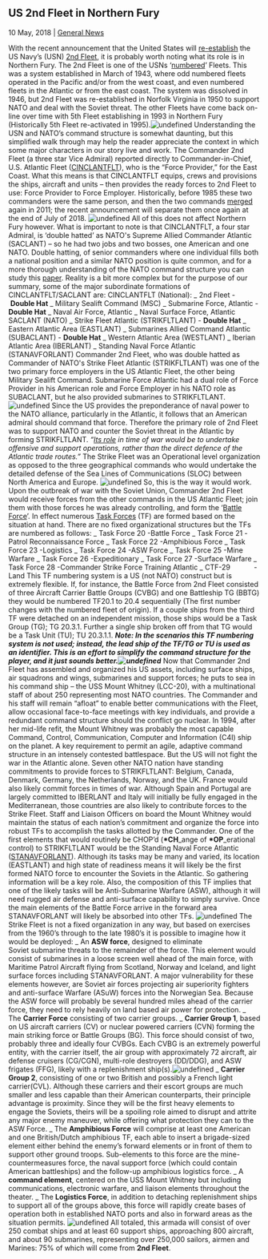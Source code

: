 ## US 2nd Fleet in Northern Fury

10 May, 2018 | [General News]()

With the recent announcement that the United States will [re-establish](https://news.usni.org/2018/05/04/navy-reestablishes-2nd-fleet-plan-calls-for-250-person-command-in-norfolk) the US Navy’s (USN) [2nd Fleet](https://en.wikipedia.org/wiki/United_States_Second_Fleet), it is probably worth noting what its role is in Northern Fury. The 2nd Fleet is one of the USNs ‘[numbered](https://www.history.navy.mil/browse-by-topic/wars-conflicts-and-operations/world-war-ii/1943/establishment-of-numbered-fleets.html)’ Fleets. This was a system established in March of 1943, where odd numbered fleets operated in the Pacific and/or from the west coast, and even numbered fleets in the Atlantic or from the east coast. The system was dissolved in 1946, but 2nd Fleet was re-established in Norfolk Virginia in 1950 to support NATO and deal with the Soviet threat. The other Fleets have come back on-line over time with 5th Fleet establishing in 1993 in Northern Fury (Historically 5th Fleet re-activated in 1995).![undefined](/blog/content/public/upload/fleetboundaries_0_o.jpg) Understanding the USN and NATO’s command structure is somewhat daunting, but this simplified walk through may help the reader appreciate the context in which some major characters in our story live and work. The Commander 2nd Fleet (a three star Vice Admiral) reported directly to Commander-in-Chief, U.S. Atlantic Fleet ([CINCLANTFLT](https://en.wikipedia.org/wiki/United_States_Fleet_Forces_Command)), who is the “Force Provider,” for the East Coast. What this means is that CINCLANTFLT equips, crews and provisions the ships, aircraft and units – then provides the ready forces to 2nd Fleet to use: Force Provider to Force Employer. Historically, before 1985 these two commanders were the same person, and then the two commands [merged](http://www.navy.mil/submit/display.asp?story_id=63027) again in 2011; the recent announcement will separate them once again at the end of July of 2018. ![undefined](/blog/content/public/upload/norfolk-navy-yard_0_o.jpg) All of this does not affect Northern Fury however. What is important to note is that CINCLANTFLT, a four star Admiral, is ‘double hatted’ as NATO's Supreme Allied Commander Atlantic (SACLANT) – so he had two jobs and two bosses, one American and one NATO. Double hatting, of senior commanders where one individual fills both a national position and a similar NATO position is quite common, and for a more thorough understanding of the NATO command structure you can study this [paper](https://shape.nato.int/resources/21/evolution%20of%20nato%20cmd%20structure%201951-2009.pdf). Reality is a bit more complex but for the purpose of our summary, some of the major subordinate formations of CINCLANTFLT/SACLANT are: CINCLANTFLT (National): _ 2nd Fleet - **Double Hat** _ Military Sealift Command (MSC) _ Submarine Force, Atlantic - **Double Hat** _ Naval Air Force, Atlantic _ Naval Surface Force, Atlantic SACLANT (NATO) _ Strike Fleet Atlantic (STRIKFLTLANT) - **Double Hat** _ Eastern Atlantic Area (EASTLANT) _ Submarines Allied Command Atlantic (SUBACLANT) - **Double Hat** _ Western Atlantic Area (WESTLANT) _ Iberian Atlantic Area (IBERLANT) _ Standing Naval Force Atlantic (STANAVFORLANT) Commander 2nd Fleet, who was double hatted as Commander of NATO's Strike Fleet Atlantic (STRIKFLTLANT) was one of the two primary force employers in the US Atlantic Fleet, the other being Military Sealift Command. Submarine Force Atlantic had a dual role of Force Provider in his American role and Force Employer in his NATO role as SUBACLANT, but he also provided submarines to STRIKFLTLANT. ![undefined](/blog/content/public/upload/natoatlanticandchannelcommandssubareas-1024x587_0_o.png) Since the US provides the preponderance of naval power to the NATO alliance, particularly in the Atlantic, it follows that an American admiral should command that force. Therefore the primary role of 2nd Fleet was to support NATO and counter the Soviet threat in the Atlantic by forming STRIKFLTLANT. *“[Its role](https://www.nato.int/archives/1st5years/chapters/7.htm) in time of war would be to undertake offensive and support operations, rather than the direct defence of the Atlantic trade routes.”* The Strike Fleet was an Operational level organization as opposed to the three geographical commands who would undertake the detailed defense of the Sea Lines of Communications (SLOC) between North America and Europe. ![undefined](/blog/content/public/upload/screen-shot-2018-05-06-at-3.58.55-pm0-2_0_o.png) So, this is the way it would work. Upon the outbreak of war with the Soviet Union, Commander 2nd Fleet would receive forces from the other commands in the US Atlantic Fleet; join them with those forces he was already controlling, and form the ‘[Battle Force](https://news.usni.org/2016/07/13/document-u-s-navy-battle-force-classification-guide)’. In effect numerous [Task Forces](https://en.wikipedia.org/wiki/Task_force) (TF) are formed based on the situation at hand. There are no fixed organizational structures but the TFs are numbered as follows: _ Task Force 20 -Battle Force _ Task Force 21 -Patrol Reconnaissance Force _ Task Force 22 -Amphibious Force _ Task Force 23 -Logistics _ Task Force 24 -ASW Force _ Task Force 25 -Mine Warfare _ Task Force 26 -Expeditionary _ Task Force 27 -Surface Warfare _ Task Force 28 -Commander Strike Force Training Atlantic _ CTF-29            -Land This TF numbering system is a US (not NATO) construct but is extremely flexible. If, for instance, the Battle Force from 2nd Fleet consisted of three Aircraft Carrier Battle Groups (CVBG) and one Battleship TG (BBTG) they would be numbered TF20.1 to 20.4 sequentially (The first number changes with the numbered fleet of origin). If a couple ships from the third TF were detached on an independent mission, those ships would be a Task Group (TG); TG 20.3.1\. Further a single ship broken off from that TG would be a Task Unit (TU); TU 20.3.1.1. ***Note: In the scenarios this TF numbering system is not used; instead, the lead ship of the TF/TG or TU is used as an identifier. This is an effort to simplify the command structure for the player, and it just sounds better.![undefined](/blog/content/public/upload/uss-mount-whitney-lcc-20_0_o.jpg)*** Now that Commander 2nd Fleet has assembled and organized his US assets, including surface ships, air squadrons and wings, submarines and support forces; he puts to sea in his command ship – the USS Mount Whitney (LCC-20), with a multinational staff of about 250 representing most NATO countries. The Commander and his staff will remain “afloat” to enable better communications with the Fleet, allow occasional face-to-face meetings with key individuals, and provide a redundant command structure should the conflict go nuclear. In 1994, after her mid-life refit, the Mount Whitney was probably the most capable Command, Control, Communication, Computer and Information (C4I) ship on the planet. A key requirement to permit an agile, adaptive command structure in an intensely contested battlespace. But the US will not fight the war in the Atlantic alone. Seven other NATO nation have standing commitments to provide forces to STRIKFLTLANT: Belgium, Canada, Denmark, Germany, the Netherlands, Norway, and the UK. France would also likely commit forces in times of war. Although Spain and Portugal are largely committed to IBERLANT and Italy will initially be fully engaged in the Mediterranean, those countries are also likely to contribute forces to the Strike Fleet. Staff and Liaison Officers on board the Mount Whitney would maintain the status of each nation’s commitment and organize the force into robust TFs to accomplish the tasks allotted by the Commander. One of the first elements that would routinely be CHOP’d (**\*CH**\_ange of **\*OP**\_erational control) to STRIKFLTLANT would be the Standing Naval Force Atlantic ([STANAVFORLANT](http://archives.nato.int/uploads/r/null/1/3/137697/0319_STANAVFORLANT-WELCOME_ABOARD_ENG.pdf)). Although its tasks may be many and varied, its location (EASTLANT) and high state of readiness means it will likely be the first formed NATO force to encounter the Soviets in the Atlantic. So gathering information will be a key role. Also, the composition of this TF implies that one of the likely tasks will be Anti-Submarine Warfare (ASW), although it will need rugged air defense and anti-surface capability to simply survive. Once the main elements of the Battle Force arrive in the forward area STANAVFORLANT will likely be absorbed into other TFs. ![undefined](/blog/content/public/upload/stanavforlant_0_o.jpg) The Strike Fleet is not a fixed organization in any way, but based on exercises from the 1960’s through to the late 1980’s it is possible to imagine how it would be deployed: _ An **ASW force**, designed to eliminate Soviet submarine threats to the remainder of the force. This element would consist of submarines in a loose screen well ahead of the main force, with Maritime Patrol Aircraft flying from Scotland, Norway and Iceland, and light surface forces including STANAVFORLANT. A major vulnerability for these elements however, are Soviet air forces projecting air superiority fighters and anti-surface Warfare (ASuW) forces into the Norwegian Sea. Because the ASW force will probably be several hundred miles ahead of the carrier force, they need to rely heavily on land based air power for protection. _ The **Carrier Force** consisting of two carrier groups. _ **Carrier Group 1**, based on US aircraft carriers (CV) or nuclear powered carriers (CVN) forming the main striking force or Battle Groups (BG). This force should consist of two, probably three and ideally four CVBGs. Each CVBG is an extremely powerful entity, with the carrier itself, the air group with approximately 72 aircraft, air defense cruisers (CG/CGN), multi-role destroyers (DD/DDG), and ASW frigates (FFG), likely with a replenishment ship(s).![undefined](/blog/content/public/upload/cvbg_0_o.jpg) _ **Carrier Group 2**, consisting of one or two British and possibly a French light carrier(CVL). Although these carriers and their escort groups are much smaller and less capable than their American counterparts, their principle advantage is proximity. Since they will be the first heavy elements to engage the Soviets, theirs will be a spoiling role aimed to disrupt and attrite any major enemy maneuver, while offering what protection they can to the ASW Force. _ The **Amphibious Force** will comprise at least one American and one British/Dutch amphibious TF, each able to insert a brigade-sized element either behind the enemy’s forward elements or in front of them to support other ground troops. Sub-elements to this force are the mine-countermeasures force, the naval support force (which could contain American battleships) and the follow-up amphibious logistics force. _ A **command element**, centered on the USS Mount Whitney but including communications, electronic warfare, and liaison elements throughout the theater. _ The **Logistics Force**, in addition to detaching replenishment ships to support all of the groups above, this force will rapidly create bases of operation both in established NATO ports and also in forward areas as the situation permits. ![undefined](/blog/content/public/upload/ras_0_o.jpg) All totaled, this armada will consist of over 250 combat ships and at least 60 support ships, approaching 800 aircraft, and about 90 submarines, representing over 250,000 sailors, airmen and Marines: 75% of which will come from **2nd Fleet**.
